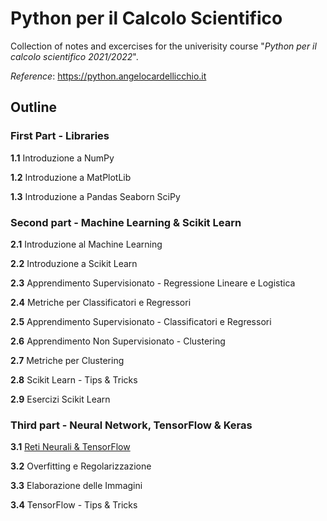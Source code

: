 # **Python per il Calcolo Scientifico**

Collection of notes and excercises for the univerisity course "*Python per il calcolo scientifico 2021/2022*".

*Reference*:
https://python.angelocardellicchio.it

## **Outline**

### **First Part - Libraries**

**1.1** Introduzione a NumPy

**1.2** Introduzione a MatPlotLib

**1.3** Introduzione a Pandas Seaborn SciPy

### **Second part - Machine Learning & Scikit Learn**

**2.1** Introduzione al Machine Learning

**2.2** Introduzione a Scikit Learn

**2.3** Apprendimento Supervisionato - Regressione Lineare e Logistica

**2.4** Metriche per Classificatori e Regressori

**2.5** Apprendimento Supervisionato - Classificatori e Regressori

**2.6** Apprendimento Non Supervisionato - Clustering

**2.7** Metriche per Clustering

**2.8** Scikit Learn - Tips & Tricks

**2.9** Esercizi Scikit Learn

### **Third part - Neural Network, TensorFlow & Keras**

**3.1** [Reti Neurali & TensorFlow](Notes/Introduzione%20alle%20Reti%20Neurali%20%26%20TensorFlow.ipynb)

**3.2** Overfitting e Regolarizzazione

**3.3** Elaborazione delle Immagini

**3.4** TensorFlow - Tips & Tricks
